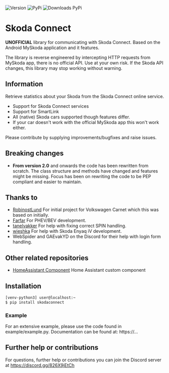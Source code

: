 ![Version](https://img.shields.io/github/v/release/lendy007/skodaconnect?include_prereleases)
![PyPi](https://img.shields.io/pypi/v/skodaconnect?label=latest%20pypi)
![Downloads PyPi](https://img.shields.io/pypi/dm/skodaconnect)

# Skoda Connect

**UNOFFICIAL** library for communicating with Skoda Connect.
Based on the Android MySkoda application and it features.

The library is reverse engineered by intercepting HTTP requests from
MySkoda app, there is no official API. Use at your own risk.
If the Skoda API changes, this library may stop working without warning.

## Information

Retrieve statistics about your Skoda from the Skoda Connect online service.

- Support for Skoda Connect services
- Support for SmartLink
- All (native) Skoda cars supported though features differ.
- If your car doesn't work with the official MySkoda app this won't work either.

Please contribute by supplying improvements/bugfixes and raise issues.

## Breaking changes

- **From version 2.0** and onwards the code has been rewritten from scratch.
  The class structure and methods have changed and features might be missing.
  Focus has been on rewriting the code to be PEP compliant and easier to maintain.

## Thanks to

- [RobinostLund](https://github.com/robinostlund/volkswagencarnet)
  For initial project for Volkswagen Carnet which this was based on initially.
- [Farfar](https://github.com/Farfar)
  For PHEV/BEV development.
- [tanelvakker](https://github.com/tanelvakker)
  For help with fixing correct SPIN handling.
- [wieshka](https://github.com/wieshka)
  For help with Skoda Enyaq iV development.
- WebSpider and GAEvakYD on the Discord for their help with login form handling.

## Other related repositories

- [HomeAssistant Component](https://github.com/lendy007/homeassistant-skodaconnect)
  Home Assistant custom component

## Installation

```sh
[venv-python3] user@localhost:~
$ pip install skodaconnect
```

### Example

For an extensive example, please use the code found in example/example.py.
Documentation can be found at: https://...

## Further help or contributions

For questions, further help or contributions you can join the Discord server at https://discord.gg/826X9jEtCh
